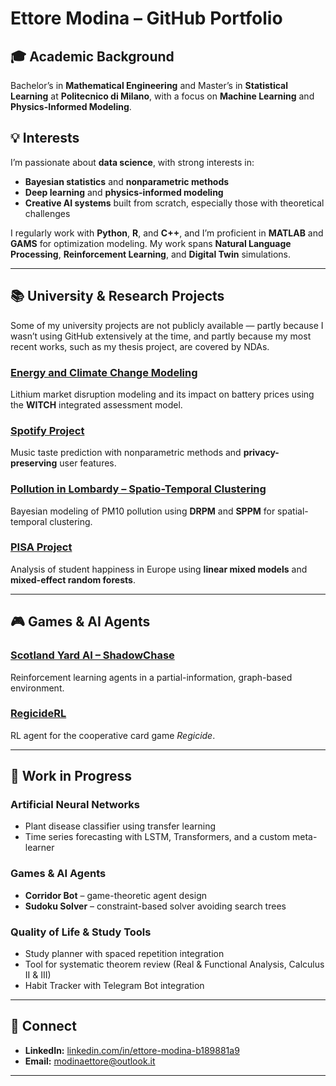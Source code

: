 # Ettore Modina – GitHub Portfolio

## 🎓 Academic Background

Bachelor’s in **Mathematical Engineering** and Master’s in **Statistical Learning** at **Politecnico di Milano**, with a focus on **Machine Learning** and **Physics-Informed Modeling**.

## 💡 Interests

I’m passionate about **data science**, with strong interests in:

* **Bayesian statistics** and **nonparametric methods**
* **Deep learning** and **physics-informed modeling**
* **Creative AI systems** built from scratch, especially those with theoretical challenges

I regularly work with **Python**, **R**, and **C++**, and I’m proficient in **MATLAB** and **GAMS** for optimization modeling.
My work spans **Natural Language Processing**, **Reinforcement Learning**, and **Digital Twin** simulations.

---

## 📚 University & Research Projects

Some of my university projects are not publicly available — partly because I wasn’t using GitHub extensively at the time, and partly because my most recent works, such as my thesis project, are covered by NDAs.

### [Energy and Climate Change Modeling](https://github.com/ettoremodina/ECC-Project2.git)

Lithium market disruption modeling and its impact on battery prices using the **WITCH** integrated assessment model.

### [Spotify Project](https://github.com/ettoremodina/Spotify-Project.git)

Music taste prediction with nonparametric methods and **privacy-preserving** user features.

### [Pollution in Lombardy – Spatio-Temporal Clustering](https://github.com/federicomor/progetto-bayesian.git)

Bayesian modeling of PM10 pollution using **DRPM** and **SPPM** for spatial-temporal clustering.

### [PISA Project](https://github.com/federicomor/progetto-applied.git)

Analysis of student happiness in Europe using **linear mixed models** and **mixed-effect random forests**.

---

## 🎮 Games & AI Agents

### [Scotland Yard AI – ShadowChase](https://github.com/ettoremodina/ShadowChase)

Reinforcement learning agents in a partial-information, graph-based environment.

### [RegicideRL](https://github.com/ettoremodina/RegicideRL)

RL agent for the cooperative card game *Regicide*.

---

## 🚧 Work in Progress

### Artificial Neural Networks

* Plant disease classifier using transfer learning
* Time series forecasting with LSTM, Transformers, and a custom meta-learner

### Games & AI Agents

* **Corridor Bot** – game-theoretic agent design
* **Sudoku Solver** – constraint-based solver avoiding search trees

### Quality of Life & Study Tools

* Study planner with spaced repetition integration
* Tool for systematic theorem review (Real & Functional Analysis, Calculus II & III)
* Habit Tracker with Telegram Bot integration

---

## 🔗 Connect

* **LinkedIn:** [linkedin.com/in/ettore-modina-b189881a9](https://www.linkedin.com/in/ettore-modina-b189881a9)
* **Email:** [modinaettore@outlook.it](mailto:modinaettore@outlook.it)

---
